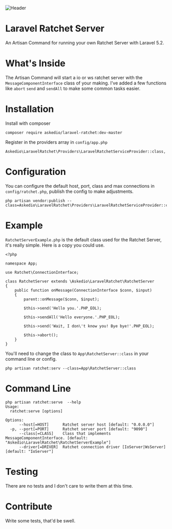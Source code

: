 ![Header](http://i.imgur.com/OmPzal8.png)

# Laravel Ratchet Server
An Artisan Command for running your own Ratchet Server with Laravel 5.2.

# What's Inside
The Artisan Command will start a io or ws ratchet server with the `MessageComponentInterface` class of your making. I've added a few functions like `abort` `send` and `sendAll` to make some common tasks easier.


# Installation
Install with composer
~~~
composer require askedio/laravel-ratchet:dev-master
~~~
Register in the providers array in `config/app.php`
~~~
Askedio\LaravelRatchet\Providers\LaravelRatchetServiceProvider::class,
~~~

# Configuration
You can configure the default host, port, class and max connections in `config/ratchet.php`, publish the config to make adjustments.
~~~
php artisan vendor:publish --class=Askedio\LaravelRatchet\Providers\LaravelRatchetServiceProvider::class
~~~

# Example
`RatchetServerExample.php` is the default class used for the Ratchet Server, it's really simple. Here is a copy you could use.
~~~
<?php

namespace App;

use Ratchet\ConnectionInterface;

class RatchetServer extends \Askedio\LaravelRatchet\RatchetServer
{
    public function onMessage(ConnectionInterface $conn, $input)
    {
        parent::onMessage($conn, $input);

        $this->send('Hello you.'.PHP_EOL);

        $this->sendAll('Hello everyone.'.PHP_EOL);

        $this->send('Wait, I don\'t know you! Bye bye!'.PHP_EOL);

        $this->abort();
    }
}
~~~
You'll need to change the class to `App\RatchetServer::class` in your command line or config.
~~~
php artisan ratchet:serv --class=App\RatchetServer::class
~~~

# Command Line
~~~
php artisan ratchet:serve  --help
Usage:
  ratchet:serve [options]

Options:
      --host[=HOST]      Ratchet server host [default: "0.0.0.0"]
  -p, --port[=PORT]      Ratchet server port [default: "9090"]
      --class[=CLASS]    Class that implements MessageComponentInterface. [default: "Askedio\LaravelRatchet\RatchetServerExample"]
      --driver[=DRIVER]  Ratchet connection driver [IoServer|WsServer] [default: "IoServer"]
~~~


# Testing
There are no tests and I don't care to write them at this time.

# Contribute
Write some tests, that'd be swell.
